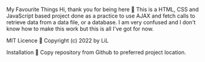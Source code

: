 My Favourite Things
Hi, thank you for being here 👋
This is a HTML, CSS and JavaScript based project done as a practice to use AJAX and fetch calls to retrieve data from a data file, or a database.
I am very confused and I don't know how to make this work but this is all I've got for now.

MIT Licence 📃
Copyright (c) 2022 by LiL

Installation 📂
Copy repository from Github to preferred project location.
